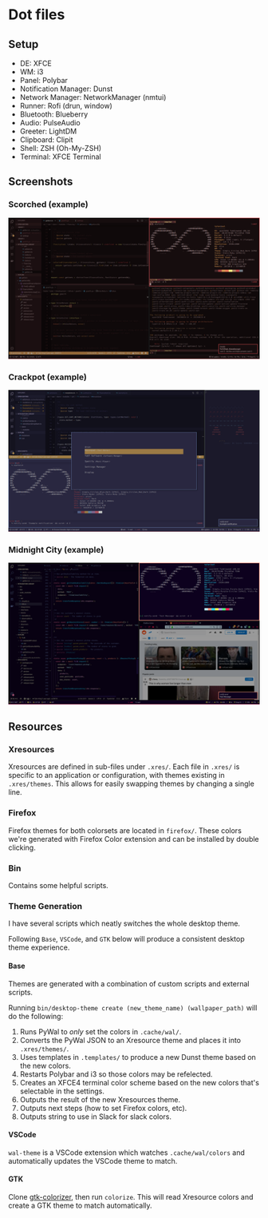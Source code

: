 # Dot files

## Setup

+ DE: XFCE
+ WM: i3
+ Panel: Polybar
+ Notification Manager: Dunst
+ Network Manager: NetworkManager (nmtui)
+ Runner: Rofi (drun, window)
+ Bluetooth: Blueberry
+ Audio: PulseAudio
+ Greeter: LightDM
+ Clipboard: Clipit
+ Shell: ZSH (Oh-My-ZSH)
+ Terminal: XFCE Terminal

## Screenshots

### Scorched (example)

![Neofetch](/screenshot.png?raw=true)

### Crackpot (example)

![Neofetch](/screenshot2.png?raw=true)

### Midnight City (example)

![Neofetch](/screenshot3.png?raw=true)

## Resources

### Xresources

Xresources are defined in sub-files under `.xres/`. Each file in `.xres/` is specific to an application or configuration, with themes existing in `.xres/themes`. This allows for easily swapping themes by changing a single line.

### Firefox

Firefox themes for both colorsets are located in `firefox/`. These colors we're generated with Firefox Color extension and can be installed by double clicking.

### Bin

Contains some helpful scripts.

### Theme Generation

I have several scripts which neatly switches the whole desktop theme.

Following `Base`, `VSCode`, and `GTK` below will produce a consistent desktop theme experience.

#### Base

Themes are generated with a combination of custom scripts and external scripts.

Running `bin/desktop-theme create (new_theme_name) (wallpaper_path)` will do the following:

1. Runs PyWal to *only* set the colors in `.cache/wal/`.
2. Converts the PyWal JSON to an Xresource theme and places it into `.xres/themes/`.
3. Uses templates in `.templates/` to produce a new Dunst theme based on the new colors.
4. Restarts Polybar and i3 so those colors may be refelected.
5. Creates an XFCE4 terminal color scheme based on the new colors that's selectable in the settings.
6. Outputs the result of the new Xresources theme.
7. Outputs next steps (how to set Firefox colors, etc).
8. Outputs string to use in Slack for slack colors.

#### VSCode

`wal-theme` is a VSCode extension which watches `.cache/wal/colors` and automatically updates the VSCode theme to match.

#### GTK

Clone [gtk-colorizer](https://github.com/ohmybrew/gtk-colorizer), then run `colorize`. This will read Xresource colors and create a GTK theme to match automatically.
